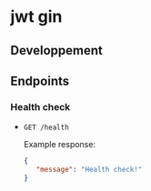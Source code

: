 # jwt gin

## Developpement


## Endpoints

### Health check

- `GET /health`

  Example response:

  ```json
  {
     "message": "Health check!"
  }
  ```
